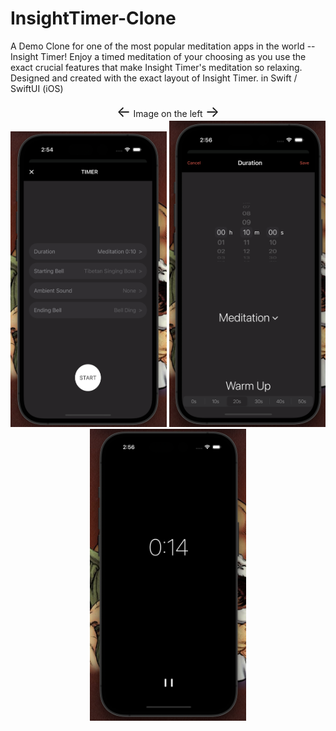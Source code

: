 # InsightTimer-Clone
A Demo Clone for one of the most popular meditation apps in the world -- Insight Timer! Enjoy a timed meditation of your choosing as you use the exact crucial features that make Insight Timer's meditation so relaxing. Designed and created with the exact layout of Insight Timer. in Swift / SwiftUI (iOS)

<div align="center" >
  <span style="font-size: 24px;">&larr;</span> Image on the left <span style="font-size: 24px;">&rarr;</span>
</div>

<div align="center" >
  <img src="img/github/timerInput.png" width="250">    <img src="img/github/duration.png" width="250">    <img src="img/github/timerRunning.png" width="250">
</div>
